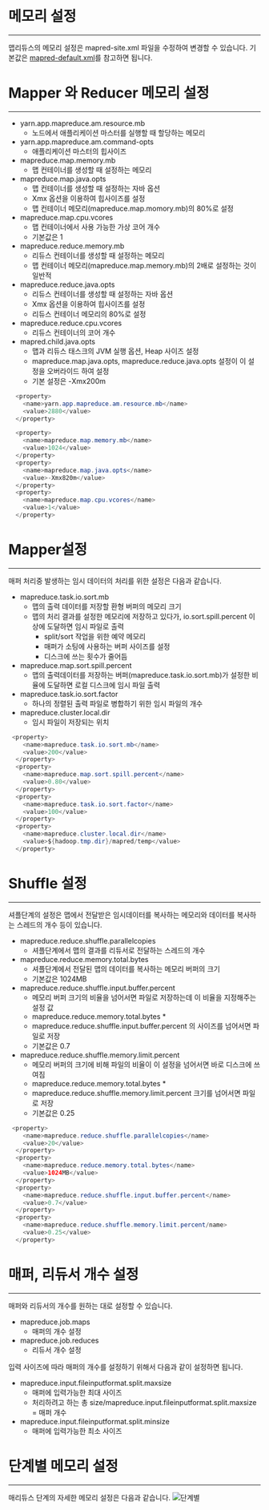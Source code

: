 # 메모리 설정
***
맵리듀스의 메모리 설정은 mapred-site.xml 파일을 수정하여 변경할 수 있습니다. 기본값은 [mapred-default.xml](https://hadoop.apache.org/docs/stable/hadoop-mapreduce-client/hadoop-mapreduce-client-core/mapred-default.xml)를 참고하면 됩니다.

# Mapper 와 Reducer 메모리 설정
***
- yarn.app.mapreduce.am.resource.mb
  - 노드에서 애플리케이션 마스터를 실행할 때 할당하는 메모리
- yarn.app.mapreduce.am.command-opts
  - 애플리케이션 마스터의 힙사이즈
- mapreduce.map.memory.mb
  - 맵 컨테이너를 생성할 때 설정하는 메모리
- mapreduce.map.java.opts
  - 맵 컨테이너를 생성할 때 설정하는 자바 옵션
  - Xmx 옵션을 이용하여 힙사이즈를 설정
  - 맵 컨테이너 메모리(mapreduce.map.momory.mb)의 80%로 설정
- mapreduce.map.cpu.vcores
  - 맵 컨테이너에서 사용 가능한 가상 코어 개수
  - 기본값은 1
- mapreduce.reduce.memory.mb
  - 리듀스 컨테이너를 생성할 때 설정하는 메모리
  - 맵 컨테이너 메모리(mapreduce.map.memory.mb)의 2배로 설정하는 것이 일반적  
- mapreduce.reduce.java.opts
  - 리듀스 컨테이너를 생성할 때 설정하는 자바 옵션
  - Xmx 옵션을 이용하여 힙사이즈를 설정
  - 리듀스 컨테이너 메모리의 80%로 설정
- mapreduce.reduce.cpu.vcores
  - 리듀스 컨테이너의 코어 개수
- mapred.child.java.opts
  - 맵과 리듀스 태스크의 JVM 실행 옵션, Heap 사이즈 설정
  - mapreduce.map.java.opts, mapreduce.reduce.java.opts 설정이 이 설정을 오버라이드 하여 설정
  - 기본 설정은 -Xmx200m
```java
  <property>
    <name>yarn.app.mapreduce.am.resource.mb</name>
    <value>2880</value>
  </property>

  <property>
    <name>mapreduce.map.memory.mb</name>
    <value>1024</value>
  </property>
  <property>
    <name>mapreduce.map.java.opts</name>
    <value>-Xmx820m</value>
  </property>
  <property>
    <name>mapreduce.map.cpu.vcores</name>
    <value>1</value>
  </property>
```
# Mapper설정
***
매퍼 처리중 발생하는 임시 데이터의 처리를 위한 설정은 다음과 같습니다.

- mapreduce.task.io.sort.mb
  - 맵의 출력 데이터를 저장할 환형 버퍼의 메모리 크기
  - 맵의 처리 결과를 설정한 메모리에 저장하고 있다가, io.sort.spill.percent 이상에 도달하면 임시 파일로 출력
      - split/sort 작업을 위한 예약 메모리
      - 매퍼가 소팅에 사용하는 버퍼 사이즈를 설정
      - 디스크에 쓰는 횟수가 줄어듬
- mapreduce.map.sort.spill.percent
  - 맵의 출력데이터를 저장하는 버퍼(mapreduce.task.io.sort.mb)가 설정한 비율에 도달하면 로컬 디스크에 임시 파일 출력
- mapreduce.task.io.sort.factor
  - 하나의 정렬된 출력 파일로 병합하기 위한 임시 파일의 개수
- mapreduce.cluster.local.dir
  - 임시 파일이 저장되는 위치
```java
 <property>
    <name>mapreduce.task.io.sort.mb</name>
    <value>200</value>
  </property>
  <property>
    <name>mapreduce.map.sort.spill.percent</name>
    <value>0.80</value>
  </property>
  <property>
    <name>mapreduce.task.io.sort.factor</name>
    <value>100</value>
  </property>
  <property>
    <name>mapreduce.cluster.local.dir</name>
    <value>${hadoop.tmp.dir}/mapred/temp</value>
  </property>
```

# Shuffle 설정
***
셔플단계의 설정은 맵에서 전달받은 임시데이터를 복사하는 메모리와 데이터를 복사하는 스레드의 개수 등이 있습니다.

- mapreduce.reduce.shuffle.parallelcopies
  - 셔플단계에서 맵의 결과를 리듀서로 전달하는 스레드의 개수
- mapreduce.reduce.memory.total.bytes
  - 셔플단계에서 전달된 맵의 데이터를 복사하는 메모리 버퍼의 크기
  - 기본값은 1024MB
- mapreduce.reduce.shuffle.input.buffer.percent
  - 메모리 버퍼 크기의 비율을 넘어서면 파일로 저장하는데 이 비율을 지정해주는 설정 값
  - mapreduce.reduce.memory.total.bytes * 
  - mapreduce.reduce.shuffle.input.buffer.percent 의 사이즈를 넘어서면 파일로 저장
  - 기본값은 0.7
- mapreduce.reduce.shuffle.memory.limit.percent
  - 메모리 버퍼의 크기에 비해 파일의 비율이 이 설정을 넘어서면 바로 디스크에 쓰여짐
  - mapreduce.reduce.memory.total.bytes * 
  - mapreduce.reduce.shuffle.memory.limit.percent 크기를 넘어서면 파일로 저장
  - 기본값은 0.25
```java
 <property>
    <name>mapreduce.reduce.shuffle.parallelcopies</name>
    <value>20</value>
  </property>
  <property>
    <name>mapreduce.reduce.memory.total.bytes</name>
    <value>1024MB</value>
  </property>
  <property>
    <name>mapreduce.reduce.shuffle.input.buffer.percent</name>
    <value>0.7</value>
  </property>
  <property>
    <name>mapreduce.reduce.shuffle.memory.limit.percent/name>
    <value>0.25</value>
  </property>
```
# 매퍼, 리듀서 개수 설정
***  
매퍼와 리듀서의 개수를 원하는 대로 설정할 수 있습니다.

- mapreduce.job.maps
  - 매퍼의 개수 설정
- mapreduce.job.reduces
  - 리듀서 개수 설정

입력 사이즈에 따라 매퍼의 개수를 설정하기 위해서 다음과 같이 설정하면 됩니다.

- mapreduce.input.fileinputformat.split.maxsize
  - 매퍼에 입력가능한 최대 사이즈
  - 처리하려고 하는 총 size/mapreduce.input.fileinputformat.split.maxsize = 매퍼 개수
- mapreduce.input.fileinputformat.split.minsize
  - 매퍼에 입력가능한 최소 사이즈  

# 단계별 메모리 설정
***  
매리듀스 단계의 자세한 메모리 설정은 다음과 같습니다.
![단계별](https://0x0fff.com/wp-content/uploads/2014/12/MapReduce-v3.png)
